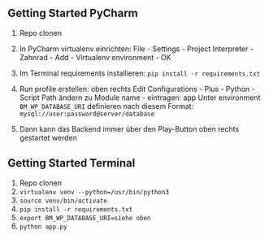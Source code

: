 
## Getting Started PyCharm

1. Repo clonen
2. In PyCharm virtualenv einrichten: File - Settings -
   Project Interpreter - Zahnrad - Add - Virtualenv environment - OK
3. Im Terminal requirements installieren: `pip install -r requirements.txt`
4. Run profile erstellen: oben rechts Edit Configurations - Plus - Python -
   Script Path ändern zu Module name - eintragen: app
Unter environment `BM_WP_DATABASE_URI` definieren nach diesem Format: `mysql://user:password@server/database`

5. Dann kann das Backend immer über den Play-Button oben rechts gestartet werden

## Getting Started Terminal

1. Repo clonen
2. `virtualenv venv --python=/usr/bin/python3`
3. `source venv/bin/activate`
4. `pip install -r requirements.txt`
5. `export BM_WP_DATABASE_URI=siehe oben`
6. `python app.py`

